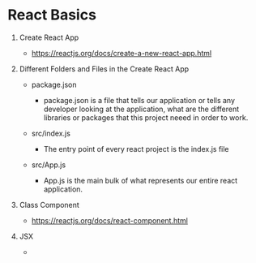 # React Basics

1. Create React App

    - https://reactjs.org/docs/create-a-new-react-app.html

2. Different Folders and Files in the Create React App

    - package.json

        - package.json is a file that tells our application or tells any developer looking at the application, what are the different libraries or packages that this project neeed in order to work.
    
    - src/index.js

        - The entry point of every react project is the index.js file

    - src/App.js

        - App.js is the main bulk of what represents our entire react application.

3. Class Component

    - https://reactjs.org/docs/react-component.html

4. JSX

    - 